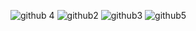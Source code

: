 ![github 4](https://github.com/user-attachments/assets/b920d832-27ff-4dde-947d-af13e5ff4966)
![github2](https://github.com/user-attachments/assets/f132e5e8-dde4-47da-a7c6-77f5b8d1df02)
![github3](https://github.com/user-attachments/assets/18d81871-20e1-4ffc-966f-f24bc9b07317)
![github5](https://github.com/user-attachments/assets/f67a221d-025b-4f1d-9081-bf365e7e4f27)
